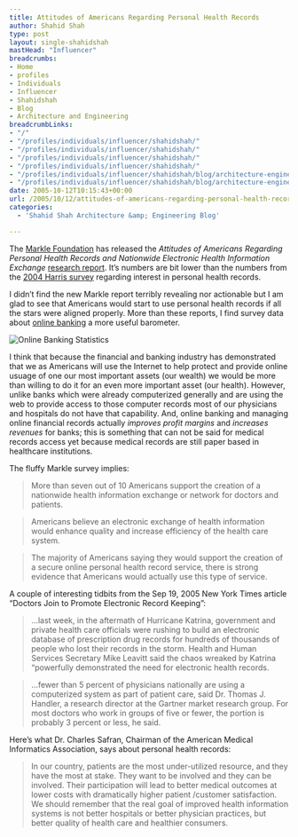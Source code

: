 ```yaml
---
title: Attitudes of Americans Regarding Personal Health Records
author: Shahid Shah
type: post
layout: single-shahidshah
mastHead: "Influencer"
breadcrumbs:
- Home
- profiles
- Individuals
- Influencer
- Shahidshah
- Blog
- Architecture and Engineering
breadcrumbLinks:
- "/"
- "/profiles/individuals/influencer/shahidshah/"
- "/profiles/individuals/influencer/shahidshah/"
- "/profiles/individuals/influencer/shahidshah/"
- "/profiles/individuals/influencer/shahidshah/"
- "/profiles/individuals/influencer/shahidshah/blog/architecture-engineering/"
- "/profiles/individuals/influencer/shahidshah/blog/architecture-engineering/"
date: 2005-10-12T10:15:43+00:00
url: /2005/10/12/attitudes-of-americans-regarding-personal-health-records/
categories:
  - 'Shahid Shah Architecture &amp; Engineering Blog'

---
```

The [Markle Foundation][1] has released the _Attitudes of Americans Regarding Personal Health Records and Nationwide Electronic Health Information Exchange_ [research report][2]. It&#8217;s numbers are bit lower than the numbers from the [2004 Harris survey][3] regarding interest in personal health records.

I didn&#8217;t find the new Markle report terribly revealing nor actionable but I am glad to see that Americans would start to use personal health records if all the stars were aligned properly. More than these reports, I find survey data about [online banking][4] a more useful barometer.

![Online Banking Statistics][5]

I think that because the financial and banking industry has demonstrated that we as Americans will use the Internet to help protect and provide online usuage of one our most important assets (our wealth) we would be more than willing to do it for an even more important asset (our health). However, unlike banks which were already computerized generally and are using the web to provide access to those computer records most of our physicians and hospitals do not have that capability. And, online banking and managing online financial records actually _improves profit margins_ and _increases revenues_ for banks; this is something that can not be said for medical records access yet because medical records are still paper based in healthcare institutions. 

The fluffy Markle survey implies:

> More than seven out of 10 Americans support the creation of a nationwide health information exchange or network for doctors and patients.

> Americans believe an electronic exchange of health information would enhance quality and increase efficiency of the health care system.

> The majority of Americans saying they would support the creation of a secure online personal health record service, there is strong evidence that Americans would actually use this type of service.

A couple of interesting tidbits from the Sep 19, 2005 New York Times article &#8220;Doctors Join to Promote Electronic Record Keeping&#8221;:

> &#8230;last week, in the aftermath of Hurricane Katrina, government and private health care officials were rushing to build an electronic database of prescription drug records for hundreds of thousands of people who lost their records in the storm. Health and Human Services Secretary Mike Leavitt said the chaos wreaked by Katrina &#8220;powerfully demonstrated the need for electronic health records.

> &#8230;fewer than 5 percent of physicians nationally are using a computerized system as part of patient care, said Dr. Thomas J. Handler, a research director at the Gartner market research group. For most doctors who work in groups of five or fewer, the portion is probably 3 percent or less, he said.

Here&#8217;s what Dr. Charles Safran, Chairman of the American Medical Informatics Association, says about personal health records:

> In our country, patients are the most under-utilized resource, and they have the most at stake. They want to be involved and they can be involved. Their participation will lead to better medical outcomes at lower costs with dramatically higher patient /customer satisfaction. We should remember that the real goal of improved health information systems is not better hospitals or better physician practices, but better quality of health care and healthier consumers.

 [1]: http://www.markle.com
 [2]: http://www.markle.org/downloadable_assets/research_release_101105.pdf
 [3]: http://www.harrisinteractive.com/news/newsletters/healthnews/HI_HealthCareNews2004Vol4_Iss13.pdf2004
 [4]: http://www.emarketer.com/Report.aspx?banking_on_nov04
 [5]: http://www.emarketer.com/images/chart_gifs/060001-061000/060574.gif